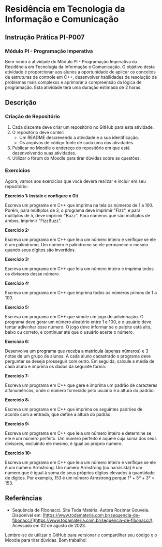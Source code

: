 # Residência em Tecnologia da Informação e Comunicação
## Instrução Prática PI-P007
### Módulo PI - Programação Imperativa

Bem-vindo à atividade do Módulo PI - Programação Imperativa da Residência em Tecnologia da Informação e Comunicação. O objetivo desta atividade é proporcionar aos alunos a oportunidade de aplicar os conceitos de estruturas de controle em C++, desenvolver habilidades de resolução de problemas mais complexos e aprimorar a compreensão da lógica de programação. Esta atividade terá uma duração estimada de 2 horas.

## Descrição

### Criação de Repositório

1. Cada discente deve criar um repositório no GitHub para esta atividade.
2. O repositório deve conter:
   - Um README descrevendo a atividade e a sua identificação.
   - Os arquivos de código fonte de cada uma das atividades.
3. Publicar no Moodle o endereço do repositório em que está desenvolvendo suas atividades.
4. Utilizar o fórum do Moodle para tirar dúvidas sobre as questões.

### Exercícios

Agora, vamos aos exercícios que você deverá realizar e incluir em seu repositório:

**Exercício 1: Instale e configure o Git**

Escreva um programa em C++ que imprima na tela os números de 1 a 100. Porém, para múltiplos de 3, o programa deve imprimir "Fizz", e para múltiplos de 5, deve imprimir "Buzz". Para números que são múltiplos de ambos, imprimir "FizzBuzz".

**Exercício 2:**

Escreva um programa em C++ que leia um número inteiro e verifique se ele é um palíndromo. Um número é palíndromo se ele permanece o mesmo quando seus dígitos são invertidos.

**Exercício 3:**

Escreva um programa em C++ que leia um número inteiro e imprima todos os divisores desse número.

**Exercício 4:**

Escreva um programa em C++ que imprima todos os números primos de 1 a 100.

**Exercício 5:**

Escreva um programa em C++ que simule um jogo de adivinhação. O programa deve gerar um número aleatório entre 1 e 100, e o usuário deve tentar adivinhar esse número. O jogo deve informar se o palpite está alto, baixo ou correto, e continuar até que o usuário acerte o número.

**Exercício 6:**

Desenvolva um programa que receba a matrícula (apenas números) e 3 notas de um grupo de alunos. A cada aluno cadastrado o programa deve perguntar se deseja prosseguir com outro. Em seguida, calcule a média de cada aluno e imprima os dados da seguinte forma:


**Exercício 7:**

Escreva um programa em C++ que gere e imprima um padrão de caracteres alfanuméricos, onde o número fornecido pelo usuário é a altura do padrão:


**Exercício 8:**

Escreva um programa em C++ que imprima os seguintes padrões de acordo com a entrada, que define a altura do padrão.

**Exercício 9:**

Escreva um programa em C++ que leia um número inteiro e determine se ele é um número perfeito. Um número perfeito é aquele cuja soma dos seus divisores, excluindo ele mesmo, é igual ao próprio número.

**Exercício 10:**

Escreva um programa em C++ que leia um número inteiro e verifique se ele é um número Armstrong. Um número Armstrong (ou narcisista) é um número que é igual à soma de seus próprios dígitos elevados à quantidade de dígitos. Por exemplo, 153 é um número Armstrong porque 1³ + 5³ + 3³ = 153.

## Referências

- Sequência de Fibonacci. Site Toda Matéria. Autora Rosimar Gouveia. Disponível em: [https://www.todamateria.com.br/sequencia-de-fibonacci/](https://www.todamateria.com.br/sequencia-de-fibonacci/). Acessado em 02 de agosto de 2023.

Lembre-se de utilizar o GitHub para versionar e compartilhar seu código e o Moodle para tirar dúvidas. Bom trabalho!
